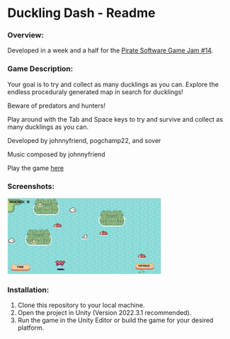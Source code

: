# Duckling Dash - Readme

### Overview:
Developed in a week and a half for the [Pirate Software Game Jam #14](https://itch.io/jam/pirate).

### Game Description:
Your goal is to try and collect as many ducklings as you can. Explore the endless proceduraly generated map in search for ducklings!

Beware of predators and hunters!

Play around with the Tab and Space keys to try and survive and collect as many ducklings as you can.


Developed by johnnyfriend, pogchamp22, and sover

Music composed by johnnyfriend

Play the game [here](https://johnnyfriend.itch.io/dukcy-test)

### Screenshots:

![Screenshot 1](Screenshots/1.png)

### Installation:
1. Clone this repository to your local machine.
2. Open the project in Unity (Version 2022.3.1 recommended).
3. Run the game in the Unity Editor or build the game for your desired platform.
